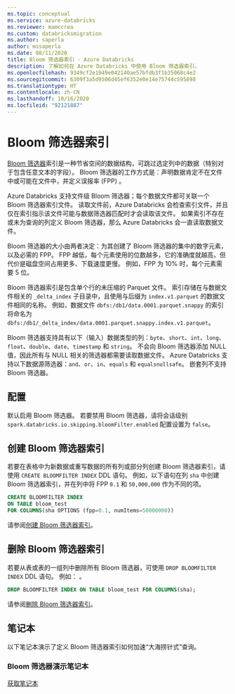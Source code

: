 ```yaml
---
ms.topic: conceptual
ms.service: azure-databricks
ms.reviewer: mamccrea
ms.custom: databricksmigration
ms.author: saperla
author: mssaperla
ms.date: 08/11/2020
title: Bloom 筛选器索引 - Azure Databricks
description: 了解如何在 Azure Databricks 中使用 Bloom 筛选器索引。
ms.openlocfilehash: 9349cf2e1949e042140ae57bfdb3f1b35068c4e2
ms.sourcegitcommit: 6309f3a5d9506d45ef6352e0e14e75744c595898
ms.translationtype: HT
ms.contentlocale: zh-CN
ms.lasthandoff: 10/16/2020
ms.locfileid: "92121887"
---
```

# <a name="bloom-filter-indexes"></a>Bloom 筛选器索引

[Bloom 筛选器](https://en.wikipedia.org/wiki/Bloom_filter)索引是一种节省空间的数据结构，可跳过选定列中的数据（特别对于包含任意文本的字段）。 Bloom 筛选器的工作方式是：声明数据肯定不在文件中或可能在文件中，并定义误报率 (FPP) 。

Azure Databricks 支持文件级 Bloom 筛选器；每个数据文件都可关联一个 Bloom 筛选器索引文件。 读取文件前，Azure Databricks 会检查索引文件，并且仅在索引指示该文件可能与数据筛选器匹配时才会读取该文件。 如果索引不存在或未为查询的列定义 Bloom 筛选器，那么 Azure Databricks 会一直读取数据文件。

Bloom 筛选器的大小由两者决定：为其创建了 Bloom 筛选器的集中的数字元素，以及必需的 FPP。 FPP 越低，每个元素使用的位数越多，它的准确度就越高，但代价是磁盘空间占用更多、下载速度更慢。 例如，FPP 为 10% 时，每个元素需要 5 位。

Bloom 筛选器索引是包含单个行的未压缩的 Parquet 文件。 索引存储在与数据文件相关的 `_delta_index` 子目录中，且使用与后缀为 `index.v1.parquet` 的数据文件相同的名称。 例如，数据文件 `dbfs:/db1/data.0001.parquet.snappy` 的索引将命名为 `dbfs:/db1/_delta_index/data.0001.parquet.snappy.index.v1.parquet`。

Bloom 筛选器支持具有以下（输入）数据类型的列：`byte`、`short`、`int`、`long`、`float`、`double`、`date`、`timestamp` 和 `string`。 不会向 Bloom 筛选器添加 NULL 值，因此所有与 NULL 相关的筛选器都需要读取数据文件。 Azure Databricks 支持以下数据源筛选器：`and`、`or`、`in`、`equals` 和 `equalsnullsafe`。 嵌套列不支持 Bloom 筛选器。

## <a name="configuration"></a>配置

默认启用 Bloom 筛选器。 若要禁用 Bloom 筛选器，请将会话级别 `spark.databricks.io.skipping.bloomFilter.enabled` 配置设置为 `false`。

## <a name="create-a-bloom-filter-index"></a>创建 Bloom 筛选器索引

若要在表格中为新数据或重写数据的所有列或部分列创建 Bloom 筛选器索引，请使用 `CREATE BLOOMFILTER INDEX` DDL 语句。 例如，以下语句在列 `sha` 中创建 Bloom 筛选器索引，并在列中将 FPP `0.1` 和 `50,000,000` 作为不同的项。

```sql
CREATE BLOOMFILTER INDEX
ON TABLE bloom_test
FOR COLUMNS(sha OPTIONS (fpp=0.1, numItems=50000000))
```

请参阅[创建 Bloom 筛选器索引](../../spark/latest/spark-sql/language-manual/create-bloomfilter-index.md)。

## <a name="drop-a-bloom-filter-index"></a>删除 Bloom 筛选器索引

若要从表或表的一组列中删除所有 Bloom 筛选器，可使用 `DROP BLOOMFILTER INDEX` DDL 语句。 例如： 。

```sql
DROP BLOOMFILTER INDEX ON TABLE bloom_test FOR COLUMNS(sha);
```

请参阅[删除 Bloom 筛选器索引](../../spark/latest/spark-sql/language-manual/drop-bloomfilter-index.md)。

## <a name="notebook"></a>笔记本

以下笔记本演示了定义 Bloom 筛选器索引如何加速“大海捞针式”查询。

### <a name="bloom-filter-demo-notebook"></a>Bloom 筛选器演示笔记本

[获取笔记本](../../_static/notebooks/delta/bloom-filter-index-demo.html)